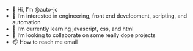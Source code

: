 - 👋 Hi, I’m @auto-jc
- 👀 I’m interested in engineering, front end development, scripting, and automation
- 🌱 I’m currently learning javascript, css, and html
- 💞️ I’m looking to collaborate on some really dope projects
- 📫 How to reach me email

<!---
auto-jc/auto-jc is a ✨ special ✨ repository because its `README.md` (this file) appears on your GitHub profile.
You can click the Preview link to take a look at your changes.
--->
